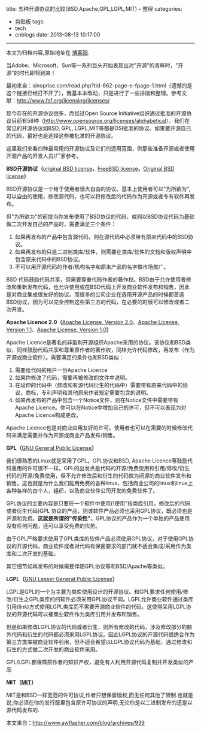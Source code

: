 title: 五种开源协议的比较(BSD,Apache,GPL,LGPL,MIT) – 整理
categories:
  - 剪贴板
tags:
  - tech
  - cnblogs
date: 2013-08-13 10:17:00
---

<div class="history-article">本文为归档内容,原始地址在 <a href="http://www.cnblogs.com/hustskyking/archive/2013/08/13/license.html" target="_blank">博客园</a>.</div>

<p>当Adobe、Microsoft、Sun等一系列巨头开始表现出对"开源"的青睐时，"开源"的时代即将到来！</p>
<p>最初来自：sinoprise.com/read.php?tid-662-page-e-fpage-1.html（遗憾的是这个链接已经打不开了），我基本未改动，只是进行了一些排版和整理。参考文献：<a href="http://www.fsf.org/licensing/licenses/">http://www.fsf.org/licensing/licenses/</a></p>
<p>现今存在的开源协议很多，而经过Open Source Initiative组织通过批准的开源协议目前有58种（<a href="http://www.opensource.org/licenses/alphabetical">http://www.opensource.org/licenses/alphabetical</a>）。我们在常见的开源协议如BSD, GPL, LGPL,MIT等都是OSI批准的协议。如果要开源自己的代码，最好也是选择这些被批准的开源协议。</p>
<p>这里我们来看四种最常用的开源协议及它们的适用范围，供那些准备开源或者使用开源产品的开发人员/厂家参考。</p>
<p><strong>BSD开源协议（</strong><a href="http://www.fsf.org/licensing/licenses/index_html#OriginalBSD">original BSD license</a><strong>、</strong><a id="FreeBSD" name="FreeBSD" href="http://www.freebsd.org/copyright/freebsd-license.html">FreeBSD license</a><strong>、</strong><a id="OriginalBSD" name="OriginalBSD" href="http://www.xfree86.org/3.3.6/COPYRIGHT2.html#6">Original BSD license</a><strong>）</strong></p>
<p>BSD开源协议是一个给于使用者很大自由的协议。基本上使用者可以"为所欲为",可以自由的使用，修改源代码，也可以将修改后的代码作为开源或者专有软件再发布。</p>
<p>但"为所欲为"的前提当你发布使用了BSD协议的代码，或则以BSD协议代码为基础做二次开发自己的产品时，需要满足三个条件：</p>
<ol>
<li>如果再发布的产品中包含源代码，则在源代码中必须带有原来代码中的BSD协议。</li>
<li>如果再发布的只是二进制类库/软件，则需要在类库/软件的文档和版权声明中包含原来代码中的BSD协议。</li>
<li>不可以用开源代码的作者/机构名字和原来产品的名字做市场推广。</li>

</ol>
<p>BSD 代码鼓励代码共享，但需要尊重代码作者的著作权。BSD由于允许使用者修改和重新发布代码，也允许使用或在BSD代码上开发商业软件发布和销售，因此是对商业集成很友好的协议。而很多的公司企业在选用开源产品的时候都首选BSD协议，因为可以完全控制这些第三方的代码，在必要的时候可以修改或者二次开发。</p>
<p><strong>Apache Licence 2.0（</strong><a href="http://www.apache.org/licenses/LICENSE-2.0">Apache License, Version 2.0</a>、<a href="http://www.apache.org/LICENSE-1.1">Apache License, Version 1.1</a>、<a href="http://www.apache.org/LICENSE-1.0">Apache License, Version 1.0</a><strong>）</strong></p>
<p>Apache Licence是著名的非盈利开源组织Apache采用的协议。该协议和BSD类似，同样鼓励代码共享和尊重原作者的著作权，同样允许代码修改，再发布（作为开源或商业软件）。需要满足的条件也和BSD类似：</p>
<ol>
<li>需要给代码的用户一份Apache Licence</li>
<li>如果你修改了代码，需要再被修改的文件中说明。</li>
<li>在延伸的代码中（修改和有源代码衍生的代码中）需要带有原来代码中的协议，商标，专利声明和其他原来作者规定需要包含的说明。</li>
<li>如果再发布的产品中包含一个Notice文件，则在Notice文件中需要带有Apache Licence。你可以在Notice中增加自己的许可，但不可以表现为对Apache Licence构成更改。</li>

</ol>
<p>Apache Licence也是对商业应用友好的许可。使用者也可以在需要的时候修改代码来满足需要并作为开源或商业产品发布/销售。</p>
<p><strong>GPL（</strong><a id="GNUGPL" name="GNUGPL" href="http://www.fsf.org/licensing/licenses/gpl.html">GNU General Public License</a><strong>）</strong></p>
<p>我们很熟悉的Linux就是采用了GPL。GPL协议和BSD, Apache Licence等鼓励代码重用的许可很不一样。GPL的出发点是代码的开源/免费使用和引用/修改/衍生代码的开源/免费使用，但不允许修改后和衍生的代码做为闭源的商业软件发布和销售。这也就是为什么我们能用免费的各种linux，包括商业公司的linux和linux上各种各样的由个人，组织，以及商业软件公司开发的免费软件了。</p>
<p>GPL协议的主要内容是只要在一个软件中使用(\使用"指类库引用，修改后的代码或者衍生代码)GPL 协议的产品，则该软件产品必须也采用GPL协议，既必须也是开源和免费。<strong>这就是所谓的"传染性"</strong>。GPL协议的产品作为一个单独的产品使用没有任何问题，还可以享受免费的优势。</p>
<p>由于GPL严格要求使用了GPL类库的软件产品必须使用GPL协议，对于使用GPL协议的开源代码，商业软件或者对代码有保密要求的部门就不适合集成/采用作为类库和二次开发的基础。</p>
<p>其它细节如再发布的时候需要伴随GPL协议等和BSD/Apache等类似。</p>
<p><strong>LGPL（</strong><a id="LGPL" name="LGPL" href="http://www.fsf.org/licensing/licenses/lgpl.html">GNU Lesser General Public License</a><strong>）</strong></p>
<p>LGPL是GPL的一个为主要为类库使用设计的开源协议。和GPL要求任何使用/修改/衍生之GPL类库的的软件必须采用GPL协议不同。LGPL允许商业软件通过类库引用(link)方式使用LGPL类库而不需要开源商业软件的代码。这使得采用LGPL协议的开源代码可以被商业软件作为类库引用并发布和销售。</p>
<p>但是如果修改LGPL协议的代码或者衍生，则所有修改的代码，涉及修改部分的额外代码和衍生的代码都必须采用LGPL协议。因此LGPL协议的开源代码很适合作为第三方类库被商业软件引用，但不适合希望以LGPL协议代码为基础，通过修改和衍生的方式做二次开发的商业软件采用。</p>
<p>GPL/LGPL都保障原作者的知识产权，避免有人利用开源代码复制并开发类似的产品</p>
<p><strong>MIT（<a href="http://www.opensource.org/licenses/mit-license.php">MIT</a>）</strong></p>
<p>MIT是和BSD一样宽范的许可协议,作者只想保留版权,而无任何其他了限制.也就是说,你必须在你的发行版里包含原许可协议的声明,无论你是以二进制发布的还是以源代码发布的.</p>
<p id="gulink">本文来自：<a title="五种开源协议的比较(BSD,Apache,GPL,LGPL,MIT) &ndash; 整理" href="http://www.awflasher.com/blog/archives/939">http://www.awflasher.com/blog/archives/939</a></p>



